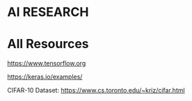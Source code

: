 # AI RESEARCH 

# All Resources 


https://www.tensorflow.org

https://keras.io/examples/

CIFAR-10 Dataset: https://www.cs.toronto.edu/~kriz/cifar.html

